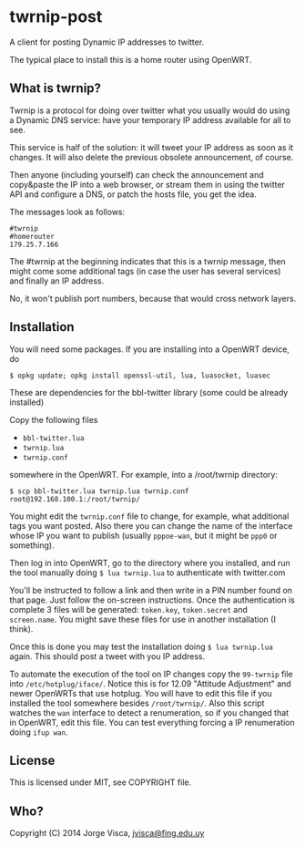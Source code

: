 # twrnip-post

A client for posting Dynamic IP addresses to twitter.

The typical place to install this is a home router using OpenWRT.


## What is twrnip?

Twrnip is a protocol for doing over twitter what you usually would do using a Dynamic DNS service: have your temporary IP address
available for all to see.

This service is half of the solution: it will tweet your IP address as soon as it changes. It will also delete the previous obsolete announcement, of course.

Then anyone (including yourself) can check the announcement and copy&paste the IP into a web browser, or stream them in using the twitter API and configure a DNS, or patch the hosts file, you get the idea. 

The messages look as follows:

    #twrnip 
    #homerouter
    179.25.7.166

The #twrnip at the beginning indicates that this is a twrnip message, then might come some additional tags (in case the user has several services)
and finally an IP address.

No, it won't publish port numbers, because that would cross network layers.


## Installation

You will need some packages. If you are installing into a OpenWRT device, do

    $ opkg update; opkg install openssl-util, lua, luasocket, luasec

These are dependencies for the bbl-twitter library (some could be already installed)

Copy the following files

* `bbl-twitter.lua`
* `twrnip.lua`
* `twrnip.conf`

somewhere in the OpenWRT. For example, into a /root/twrnip directory:

    $ scp bbl-twitter.lua twrnip.lua twrnip.conf root@192.168.100.1:/root/twrnip/

You might edit the `twrnip.conf` file to change, for example, what additional tags you want posted. Also there you can change
the name of the interface whose IP you want to publish (usually `pppoe-wan`, but it might be `ppp0` or something).

Then log in into OpenWRT, go to the directory where you installed, and run the tool manually doing `$ lua twrnip.lua` to authenticate with twitter.com

You'll be instructed to follow a link and then write in a PIN number found on that page. Just follow the on-screen instructions.
Once the authentication is complete 3 files will be generated: `token.key`, `token.secret` and `screen.name`. You might save these files
for use in another installation (I think).

Once this is done you may test the installation doing `$ lua twrnip.lua` again. This should post a tweet with you IP address.

To automate the execution of the tool on IP changes copy the `99-twrnip` file into `/etc/hotplug/iface/`. Notice this is for 12.09 
"Attitude Adjustment" and newer OpenWRTs that use hotplug. 
You will have to edit this file if you installed the tool somewhere besides `/root/twrnip/`. 
Also this script watches the `wan` interface to detect a renumeration, so if you changed that in OpenWRT, 
edit this file. You can test everything forcing a IP renumeration doing `ifup wan`.


## License

This is licensed under MIT, see COPYRIGHT file.


## Who?

Copyright (C) 2014 Jorge Visca, jvisca@fing.edu.uy


